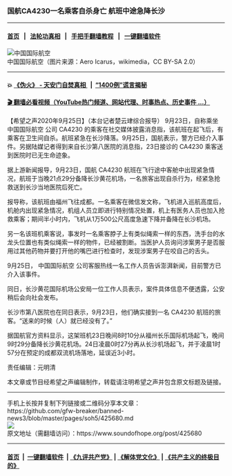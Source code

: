 ### 国航CA4230一名乘客自杀身亡 航班中途急降长沙 
------------------------

#### [首页](https://github.com/gfw-breaker/banned-news3/blob/master/README.md) &nbsp;&nbsp;|&nbsp;&nbsp; [法轮功真相](https://github.com/begood0513/basic/blob/master/README.md)  &nbsp;&nbsp;|&nbsp;&nbsp; [手把手翻墙教程](https://github.com/gfw-breaker/guides/wiki)  &nbsp;&nbsp;|&nbsp;&nbsp; [一键翻墙软件](https://github.com/gfw-breaker/nogfw/blob/master/README.md)  



<div><img alt="中国国际航空" src="https://img.soundofhope.org/2020-09/1601019453381.jpg"/>
<br/><figcaption class="caption">
 中国国际航空（图片来源：Aero Icarus，wikimedia，CC BY-SA 2.0）
</figcaption></div><hr/>

#### 💥 [《伪火》 - 天安门自焚真相 ](http://158.247.195.190:10000/videos/blog/weihuo.html)&nbsp; |&nbsp; [“1400例”谎言揭秘  ](http://158.247.195.190:10000/videos/blog/jiexi1400.html)

#### [ 🎬  翻墙必看视频（YouTube热门频道、网站代理、时事热点、历史事件 ...）](https://github.com/gfw-breaker/links/blob/master/banned.md)

<div><div class="Content__Wrapper sc-1bvya0-0 grZQxZ">
 <p class="meta-top">
  <span class="meta">
   【希望之声2020年9月25日】（本台记者楚云珒综合报导）
  </span>
  9月23日，自称乘坐
  <ok href="/term/1462">
   中国国际航空
  </ok>
  公司
  <ok href="/term/383968">
   CA4230
  </ok>
  的乘客在社交媒体披露消息指，该航班在起飞后，有乘客在卫生间自杀。航班紧急在长沙降落。9月25日，国航表示，警方已经介入事件。另据陆媒记者得到来自长沙第八医院的消息指，23日接诊的
  <ok href="/term/383968">
   CA4230
  </ok>
  乘客送到医院时已无生命迹象。
 </p>
 <p>
  据上游新闻报导，9月23日，国航
  <ok href="/term/383968">
   CA4230
  </ok>
  航班在飞行途中客舱中出现紧急情况，航班于当晚21点29分备降长沙黄花机场，一名旅客出现自杀行为，经紧急抢救送到长沙当地医院后死亡。
 </p>
 <div class="AD_Embed__Wrap-sc-1xslmin-0 igMuqX module desktop">
  <div>
  </div>
 </div>
 <p>
  报导称，该航班由福州飞往成都。一名乘客在微信发文称，飞机进入巡航高度后，机舱内出现紧急情况，机组人员立即进行特别情况处置，机上有医务人员也加入抢救乘客；期间半小时内，飞机从1万500公尺高度急速下降并备降在长沙机场。
 </p>
 <p>
  另一名该班机乘客说，事发时一名乘客脖子上有类似绳索一样的东西，洗手台的水龙头位置也有类似绳索一样的物件，已经被割断。当医护人员询问涉案男子是否服用过其他药物并要打开他的嘴巴进行检查时，发现涉案男子在咬自己的舌头。
 </p>
 <p>
  9月25日，
  <ok href="/term/1462">
   中国国际航空
  </ok>
  公司客服热线一名工作人员告诉澎湃新闻，目前警方已介入该事件。
 </p>
 <p>
  同日，长沙黄花国际机场公安局一位工作人员表示，案件具体信息不便透露，公安稍后会向社会发布。
 </p>
 <p>
  长沙市第八医院也在同日表示，9月23日，他们确实接到一名
  <ok href="/term/383968">
   CA4230
  </ok>
  航班的旅客。“送来的时候（人）就已经没有了。”
 </p>
 <p>
  据国航官方资料显示，这架班机23日晚间8时10分从福州长乐国际机场起飞，晚间9时29分备降长沙黄花机场。24日凌晨0时27分再从长沙机场起飞，并于凌晨1时57分在预定的成都双流机场落地，延误近3小时。
 </p>
 <p class="meta-btm">
  责任编辑：元明清
 </p>
 <p class="meta-btm">
  本文章或节目经希望之声编辑制作，转载请注明希望之声并包含原文标题及链接。
 </p>
</div>
</div>
<hr/>
手机上长按并复制下列链接或二维码分享本文章：<br/>
https://github.com/gfw-breaker/banned-news3/blob/master/pages/soh5/425680.md <br/>
<a href='https://github.com/gfw-breaker/banned-news3/blob/master/pages/soh5/425680.md'><img src='https://github.com/gfw-breaker/banned-news3/blob/master/pages/soh5/425680.md.png'/></a> <br/>
原文地址（需翻墙访问）：https://www.soundofhope.org/post/425680


------------------------
#### [首页](https://github.com/gfw-breaker/banned-news3/blob/master/README.md) &nbsp;|&nbsp; [一键翻墙软件](https://github.com/gfw-breaker/nogfw/blob/master/README.md) &nbsp;| [《九评共产党》](https://github.com/gfw-breaker/9ping.md/blob/master/README.md#九评之一评共产党是什么) | [《解体党文化》](https://github.com/gfw-breaker/jtdwh.md/blob/master/README.md) | [《共产主义的终极目的》](https://github.com/gfw-breaker/gczydzjmd.md/blob/master/README.md)


<img src='http://gfw-breaker.win/banned-news3/pages/soh5/425680.md' width='0px' height='0px'/>